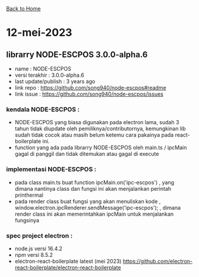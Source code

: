 [Back to Home](https://github.com/denitiawan/electron-react-boilerplate-printthermal/blob/main/README.md)

# 12-mei-2023
##  librarry NODE-ESCPOS  3.0.0-alpha.6
- name : NODE-ESCPOS 
- versi terakhir : 3.0.0-alpha.6
- last update/publish : 3 years ago
- link repo : https://github.com/song940/node-escpos#readme
- link issue : https://github.com/song940/node-escpos/issues

### kendala NODE-ESCPOS  :
- NODE-ESCPOS yang biasa digunakan pada electron lama, sudah 3 tahun tidak diupdate oleh pemiliknya/contributornya, kemungkinan lib sudah tidak cocok atau masih belum ketemu cara pakainya pada react-boilerplate ini.
- function yang ada pada librarry NODE-ESCPOS oleh main.ts / ipcMain gagal di panggil dan tidak ditemukan atau gagal di execute

### implementasi NODE-ESCPOS  :
- pada class main.ts buat function ipcMain.on('ipc-escpos')  , yang dimana nantinya class dan fungsi ini akan menjalankan perintah printhermal
- pada render class buat fungsi yang akan menuliskan kode , window.electron.ipcRenderer.sendMessage('ipc-escpos'); , dimana render class ini akan memerintahkan ipcMain untuk menjalankan fungsinya   

### spec project electron :
- node.js versi 16.4.2
- npm versi 8.5.2
- electron-react-boilerplate latest (mei 2023) https://github.com/electron-react-boilerplate/electron-react-boilerplate


